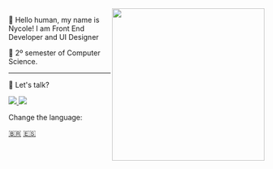  
<img align="right" width="300" src="./images/catcoding.gif" />

<p> 🤚 Hello human, my name is Nycole! I am Front End Developer and UI Designer </p>
<p>📜 2º semester of Computer Science.</p>

---
<p> 🎤 Let's talk? </p>
<a href="https://www.linkedin.com/in/nycole-xavier-641271202/" alt="Linkedin" target="_blank">
<img src="https://img.shields.io/badge/-Linkedin-1C1C1C?style=for-the-badge&logo=Linkedin&logoColor=00FFFF&link=https://www.linkedin.com/in/iuricode"/>
</a>

<a href="https://discord.gg/QevDJqCzaY" alt="Discord" target="_blank" >
<img src="https://img.shields.io/badge/-Discord-1C1C1C?style=for-the-badge&logo=Discord&logoColor=00FFFF&link=https://discord.gg/QevDJqCzaY"/>
</a>

<p> Change the language: </p>
<a href="https://github.com/nycolexavierr/nycolexavier/blob/main/ReadmeBr.md" target="_blank">🇧🇷<a/>
<a href="https://github.com/nycolexavierr/nycolexavier/blob/main/ReadmeEs.md" target="_blank">🇪🇸</a>
